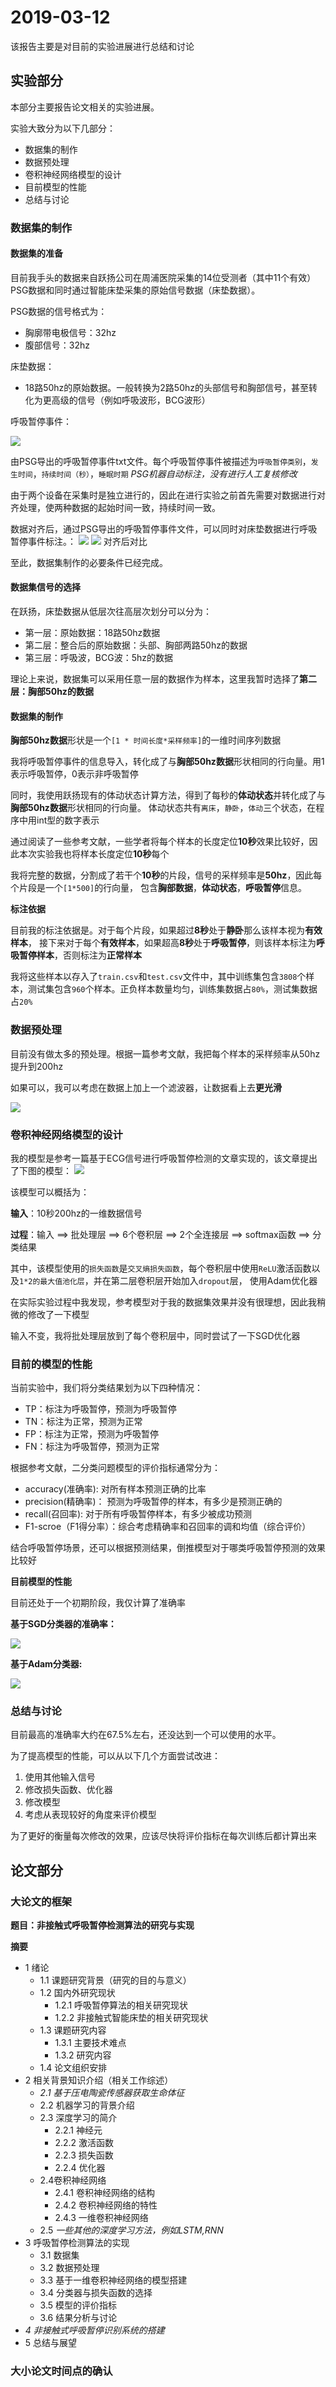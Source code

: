 # 2019-03-12
该报告主要是对目前的实验进展进行总结和讨论

## 实验部分
本部分主要报告论文相关的实验进展。

实验大致分为以下几部分：

- 数据集的制作
- 数据预处理
- 卷积神经网络模型的设计
- 目前模型的性能
- 总结与讨论

### 数据集的制作
#### 数据集的准备
目前我手头的数据来自跃扬公司在周浦医院采集的14位受测者（其中11个有效）PSG数据和同时通过智能床垫采集的原始信号数据（床垫数据）。

PSG数据的信号格式为：

- 胸廓带电极信号：32hz
- 腹部信号：32hz

床垫数据：

- 18路50hz的原始数据。一般转换为2路50hz的头部信号和胸部信号，甚至转化为更高级的信号（例如呼吸波形，BCG波形）

呼吸暂停事件：

![](img/apnea-event.png)

由PSG导出的呼吸暂停事件txt文件。每个呼吸暂停事件被描述为`呼吸暂停类别`，`发生时间`，`持续时间（秒）`，`睡眠时期`
*PSG机器自动标注，没有进行人工复核修改*

由于两个设备在采集时是独立进行的，因此在进行实验之前首先需要对数据进行对齐处理，使两种数据的起始时间一致，持续时间一致。

数据对齐后，通过PSG导出的呼吸暂停事件文件，可以同时对床垫数据进行呼吸暂停事件标注。：
![](img/PSG-mat.png)
![](img/PSG-mat2.png)
对齐后对比

至此，数据集制作的必要条件已经完成。

#### 数据集信号的选择
在跃扬，床垫数据从低层次往高层次划分可以分为：

- 第一层：原始数据：18路50hz数据
- 第二层：整合后的原始数据：头部、胸部两路50hz的数据
- 第三层：呼吸波，BCG波：5hz的数据

理论上来说，数据集可以采用任意一层的数据作为样本，这里我暂时选择了**第二层：胸部50hz的数据**

#### 数据集的制作
**胸部50hz数据**形状是一个`[1 * 时间长度*采样频率]`的一维时间序列数据

我将呼吸暂停事件的信息导入，转化成了与**胸部50hz数据**形状相同的行向量。用1表示呼吸暂停，0表示非呼吸暂停

同时，我使用跃扬现有的体动状态计算方法，得到了每秒的**体动状态**并转化成了与**胸部50hz数据**形状相同的行向量。
体动状态共有`离床`，`静卧`，`体动`三个状态，在程序中用int型的数字表示

通过阅读了一些参考文献，一些学者将每个样本的长度定位**10秒**效果比较好，因此本次实验我也将样本长度定位**10秒**每个

我将完整的数据，分割成了若干个**10秒**的片段，信号的采样频率是**50hz**，因此每个片段是一个`[1*500]`的行向量，
包含**胸部数据**，**体动状态**，**呼吸暂停**信息。

**标注依据**

目前我的标注依据是。对于每个片段，如果超过**8秒**处于**静卧**那么该样本视为**有效样本**，
接下来对于每个**有效样本**，如果超高**8秒**处于**呼吸暂停**，则该样本标注为**呼吸暂停样本**，否则标注为**正常样本**

我将这些样本以存入了`train.csv`和`test.csv`文件中，其中训练集包含`3808`个样本，测试集包含`960`个样本。正负样本数量均匀，训练集数据占`80%`，测试集数据占`20%`

### 数据预处理
目前没有做太多的预处理。根据一篇参考文献，我把每个样本的采样频率从50hz提升到200hz

如果可以，我可以考虑在数据上加上一个滤波器，让数据看上去**更光滑**

![](img/50hzdata1.png)

### 卷积神经网络模型的设计
我的模型是参考一篇基于ECG信号进行呼吸暂停检测的文章实现的，该文章提出了下图的模型：
![](img/ref-model.png)

该模型可以概括为：

**输入**：10秒200hz的一维数据信号

**过程**：输入 ==> 批处理层 ==> 6个卷积层 ==> 2个全连接层 ==> softmax函数 ==> 分类结果

其中，该模型使用的`损失函数`是`交叉熵损失函数`，每个卷积层中使用`ReLU`激活函数以及`1*2的最大值池化层`，并在第二层卷积层开始加入`dropout`层，
使用Adam优化器

在实际实验过程中我发现，参考模型对于我的数据集效果并没有很理想，因此我稍微的修改了一下模型

输入不变，我将批处理层放到了每个卷积层中，同时尝试了一下SGD优化器

### 目前的模型的性能
当前实验中，我们将分类结果划为以下四种情况：

- TP：标注为呼吸暂停，预测为呼吸暂停
- TN：标注为正常，预测为正常
- FP：标注为正常，预测为呼吸暂停
- FN：标注为呼吸暂停，预测为正常

根据参考文献，二分类问题模型的评价指标通常分为：

- accuracy(准确率): 对所有样本预测正确的比率
- precision(精确率)： 预测为呼吸暂停的样本，有多少是预测正确的
- recall(召回率): 对于所有呼吸暂停样本，有多少被成功预测
- F1-scroe（F1得分率）：综合考虑精确率和召回率的调和均值（综合评价）

结合呼吸暂停场景，还可以根据预测结果，倒推模型对于哪类呼吸暂停预测的效果比较好

**目前模型的性能**

目前还处于一个初期阶段，我仅计算了准确率

**基于SGD分类器的准确率：**

![](img/acc1.png)

**基于Adam分类器:**

![](img/acc2.png)

### 总结与讨论

目前最高的准确率大约在67.5%左右，还没达到一个可以使用的水平。

为了提高模型的性能，可以从以下几个方面尝试改进：
1. 使用其他输入信号
2. 修改损失函数、优化器
3. 修改模型
4. 考虑从表现较好的角度来评价模型

为了更好的衡量每次修改的效果，应该尽快将评价指标在每次训练后都计算出来

## 论文部分
### 大论文的框架

**题目：非接触式呼吸暂停检测算法的研究与实现**

**摘要**

- 1 绪论
	- 1.1 课题研究背景（研究的目的与意义）
	- 1.2 国内外研究现状
		- 1.2.1 呼吸暂停算法的相关研究现状
		- 1.2.2 非接触式智能床垫的相关研究现状
	- 1.3 课题研究内容
		- 1.3.1 主要技术难点
		- 1.3.2 研究内容
	- 1.4 论文组织安排
- 2 相关背景知识介绍（相关工作综述）
	- *2.1 基于压电陶瓷传感器获取生命体征*
	- 2.2 机器学习的背景介绍
	- 2.3 深度学习的简介
		- 2.2.1 神经元
		- 2.2.2 激活函数
		- 2.2.3 损失函数
		- 2.2.4 优化器
	- 2.4卷积神经网络
		- 2.4.1 卷积神经网络的结构
		- 2.4.2 卷积神经网络的特性
		- 2.4.3 一维卷积神经网络
	- 2.5 *一些其他的深度学习方法，例如LSTM,RNN*
- 3 呼吸暂停检测算法的实现
	- 3.1 数据集
	- 3.2 数据预处理
	- 3.3 基于一维卷积神经网络的模型搭建
	- 3.4 分类器与损失函数的选择
	- 3.5 模型的评价指标
	- 3.6 结果分析与讨论
- *4 非接触式呼吸暂停识别系统的搭建*
- 5 总结与展望
	
### 大小论文时间点的确认